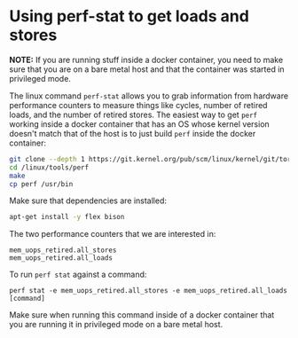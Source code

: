 # Using perf-stat to get loads and stores

**NOTE:** If you are running stuff inside a docker container, you need
to make sure that you are on a bare metal host and that the container
was started in privileged mode.

The linux command `perf-stat` allows you to grab information from hardware
performance counters to measure things like cycles, number of retired loads,
and the number of retired stores. The easiest way to get `perf` working inside
a docker container that has an OS whose kernel version doesn't match that of the
host is to just build `perf` inside the docker container:
```bash
git clone --depth 1 https://git.kernel.org/pub/scm/linux/kernel/git/torvalds/linux.git
cd /linux/tools/perf
make
cp perf /usr/bin
```
Make sure that dependencies are installed:
```bash
apt-get install -y flex bison
```
The two performance counters that we are interested in:
```
mem_uops_retired.all_stores
mem_uops_retired.all_loads
```

To run `perf stat` against a command:
```
perf stat -e mem_uops_retired.all_stores -e mem_uops_retired.all_loads [command]
```
Make sure when running this command inside of a docker container that you are
running it in privileged mode on a bare metal host.